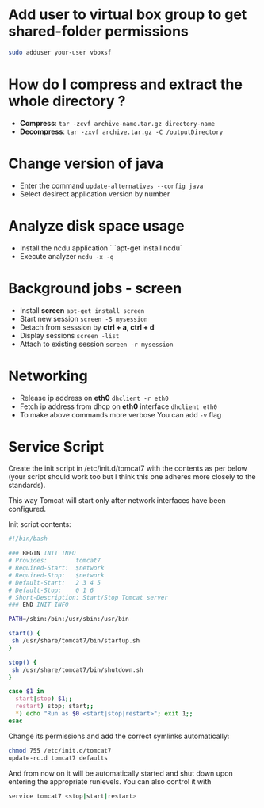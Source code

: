 # Add user to virtual box group to get shared-folder permissions
```bash
sudo adduser your-user vboxsf
```

# How do I compress and extract the whole directory ?
* **Compress**: ```tar -zcvf archive-name.tar.gz directory-name```
* **Decompress**: ```tar -zxvf archive.tar.gz -C /outputDirectory```

# Change version of java
* Enter the command ```update-alternatives --config java```
* Select desirect application version by number

# Analyze disk space usage
* Install the ncdu application ```apt-get install ncdu`
* Execute analyzer ```ncdu -x -q```

# Background jobs - screen 
* Install **screen** ```apt-get install screen```
* Start new session ```screen -S mysession```
* Detach from sesssion by **ctrl + a, ctrl + d**
* Display sessions ```screen -list```
* Attach to existing session ```screen -r mysession```

# Networking 
* Release ip address on **eth0** ```dhclient -r eth0```
* Fetch ip address from dhcp on **eth0** interface ```dhclient eth0```
* To make above commands more verbose You can add ```-v``` flag

# Service Script
Create the init script in /etc/init.d/tomcat7 with the contents as per below (your script should work too but I think this one adheres more closely to the standards).

This way Tomcat will start only after network interfaces have been configured.

Init script contents:
```bash
#!/bin/bash

### BEGIN INIT INFO
# Provides:        tomcat7
# Required-Start:  $network
# Required-Stop:   $network
# Default-Start:   2 3 4 5
# Default-Stop:    0 1 6
# Short-Description: Start/Stop Tomcat server
### END INIT INFO

PATH=/sbin:/bin:/usr/sbin:/usr/bin

start() {
 sh /usr/share/tomcat7/bin/startup.sh
}

stop() {
 sh /usr/share/tomcat7/bin/shutdown.sh
}

case $1 in
  start|stop) $1;;
  restart) stop; start;;
  *) echo "Run as $0 <start|stop|restart>"; exit 1;;
esac
```
Change its permissions and add the correct symlinks automatically:

```bash
chmod 755 /etc/init.d/tomcat7
update-rc.d tomcat7 defaults
```

And from now on it will be automatically started and shut down upon entering the appropriate runlevels. You can also control it with
```bash
service tomcat7 <stop|start|restart>
```
